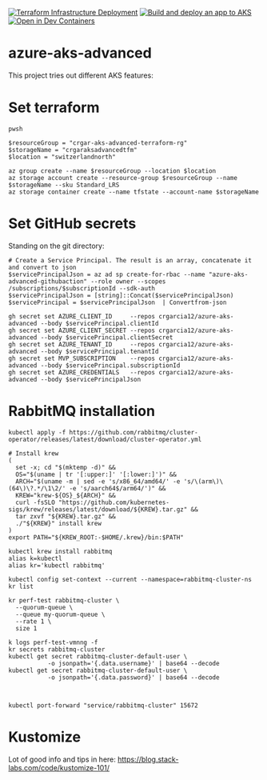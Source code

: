 [![Terraform Infrastructure Deployment](https://github.com/crgarcia12/azure-aks-advanced/actions/workflows/infra.yml/badge.svg)](https://github.com/crgarcia12/azure-aks-advanced/actions/workflows/infra.yml)
[![Build and deploy an app to AKS](https://github.com/crgarcia12/azure-aks-advanced/actions/workflows/app.yml/badge.svg)](https://github.com/crgarcia12/azure-aks-advanced/actions/workflows/app.yml)
[![Open in Dev Containers](https://img.shields.io/static/v1?label=Dev%20Containers&message=Open&color=blue&logo=visualstudiocode)](https://vscode.dev/redirect?url=vscode://ms-vscode-remote.remote-containers/cloneInVolume?url=https://github.com/crgarcia12/azure-aks-advanced)
# azure-aks-advanced
This project tries out different AKS features:

# Set terraform
```
pwsh

$resourceGroup = "crgar-aks-advanced-terraform-rg"
$storageName = "crgaraksadvancedtfm"
$location = "switzerlandnorth"

az group create --name $resourceGroup --location $location
az storage account create --resource-group $resourceGroup --name $storageName --sku Standard_LRS
az storage container create --name tfstate --account-name $storageName
```

# Set GitHub secrets
Standing on the git directory:

```
# Create a Service Principal. The result is an array, concatenate it and convert to json
$servicePrincipalJson = az ad sp create-for-rbac --name "azure-aks-advanced-githubaction" --role owner --scopes /subscriptions/$subscriptionId --sdk-auth
$servicePrincipalJson = [string]::Concat($servicePrincipalJson)
$servicePrincipal = $servicePrincipalJson  | Convertfrom-json

gh secret set AZURE_CLIENT_ID     --repos crgarcia12/azure-aks-advanced --body $servicePrincipal.clientId
gh secret set AZURE_CLIENT_SECRET --repos crgarcia12/azure-aks-advanced --body $servicePrincipal.clientSecret
gh secret set AZURE_TENANT_ID     --repos crgarcia12/azure-aks-advanced --body $servicePrincipal.tenantId
gh secret set MVP_SUBSCRIPTION    --repos crgarcia12/azure-aks-advanced --body $servicePrincipal.subscriptionId
gh secret set AZURE_CREDENTIALS   --repos crgarcia12/azure-aks-advanced --body $servicePrincipalJson
```

# RabbitMQ installation
```
kubectl apply -f https://github.com/rabbitmq/cluster-operator/releases/latest/download/cluster-operator.yml

# Install krew
(
  set -x; cd "$(mktemp -d)" &&
  OS="$(uname | tr '[:upper:]' '[:lower:]')" &&
  ARCH="$(uname -m | sed -e 's/x86_64/amd64/' -e 's/\(arm\)\(64\)\?.*/\1\2/' -e 's/aarch64$/arm64/')" &&
  KREW="krew-${OS}_${ARCH}" &&
  curl -fsSLO "https://github.com/kubernetes-sigs/krew/releases/latest/download/${KREW}.tar.gz" &&
  tar zxvf "${KREW}.tar.gz" &&
  ./"${KREW}" install krew
)
export PATH="${KREW_ROOT:-$HOME/.krew}/bin:$PATH"

kubectl krew install rabbitmq
alias k=kubectl
alias kr='kubectl rabbitmq'

kubectl config set-context --current --namespace=rabbitmq-cluster-ns
kr list

kr perf-test rabbitmq-cluster \
  --quorum-queue \
  --queue my-quorum-queue \
  --rate 1 \
  size 1

k logs perf-test-vmnng -f
kr secrets rabbitmq-cluster
kubectl get secret rabbitmq-cluster-default-user \
           -o jsonpath='{.data.username}' | base64 --decode
kubectl get secret rabbitmq-cluster-default-user \
           -o jsonpath='{.data.password}' | base64 --decode



kubectl port-forward "service/rabbitmq-cluster" 15672
```

# Kustomize
Lot of good info and tips in here: https://blog.stack-labs.com/code/kustomize-101/
